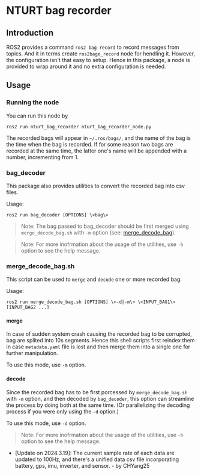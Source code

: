 # NTURT bag recorder

## Introduction

ROS2 provides a command `ros2 bag record` to record messages from topics. And it in terms create `ros2bage_record` node for hendling it. However, the configuration isn't that easy to setup. Hence in this package, a node is provided to wrap around it and no extra configuration is needed.

## Usage

### Running the node

You can run this node by

```shell=
ros2 run nturt_bag_recorder nturt_bag_recorder_node.py
```

The recorded bags will appear in `~/.ros/bags/`, and the name of the bag is the time when the bag is recorded. If for some reason two bags are recorded at the same time, the latter one's name will be appended with a number, incrementing from 1.

### bag_decoder

This package also provides utilities to convert the recorded bag into csv files.

Usage:

```shell=
ros2 run bag_decoder [OPTIONS] \<bag\>
```

> Note: The bag passed to bag_decoder should be first merged using `merge_decode_bag.sh` with `-m` option (see: [merge_decode_bag](#merge_decode_bagsh)).

> Note: For more inofrmation about the usage of the utilities, use `-h` option to see the help message.

### merge_decode_bag.sh

This script can be used to `merge` and `decode` one or more recorded bag.

Usage:

```shell=
ros2 run merge_decode_bag.sh [OPTIONS] \<-d|-m\> \<INPUT_BAG1\> [INPUT_BAG2 ...]
```

#### merge

In case of sudden system crash causing the recorded bag to be corrupted, bag are splited into 10s segments. Hence this shell scripts first reindex them in case `metadata.yaml` file is lost and then merge them into a single one for further manipulation.

To use this mode, use `-m` option.

#### decode

Since the recorded bag has to be first porcessed by `merge_decode_bag.sh` with `-m` option, and then decoded by `bag_decoder`, this option can streamline the process by doing both at the same time. (Or parallelizing the decoding process if you were only using the `-d` option.)

To use this mode, use `-d` option.

> Note: For more inofrmation about the usage of the utilities, use `-h` option to see the help message.

- \[Update on 2024.3.19\]: The current sample rate of each data are updated to 100Hz, and there's a unified data csv file incorporating battery, gps, imu, inverter, and sensor. - by CHYang25